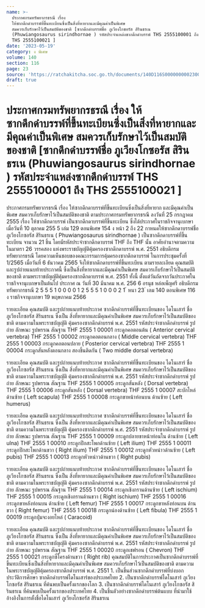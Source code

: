 ```yaml
---
name: >-
  ประกาศกรมทรัพยากรธรณี เรื่อง
  ให้ซากดึกดำบรรพ์ที่ขึ้นทะเบียนซึ่งเป็นสิ่งที่หายากและมีคุณค่าเป็นพิเศษ
  สมควรเก็บรักษาไว้เป็นสมบัติของชาติ [ซากดึกดำบรรพ์ชื่อ ภูเวียงโกซอรัส สิรินธรเน
  (Phuwiangosaurus sirindhornae ) รหัสประจำแหล่งซากดึกดำบรรพ์ THS 2555100001 ถึง
  THS 2555100021 ]
date: '2023-05-19'
category: ง พิเศษ
volume: 140
section: 116
page: 23
source: 'https://ratchakitcha.soc.go.th/documents/140D116S0000000002300.pdf'
draft: true
---
```


# ประกาศกรมทรัพยากรธรณี เรื่อง ให้ซากดึกดำบรรพ์ที่ขึ้นทะเบียนซึ่งเป็นสิ่งที่หายากและมีคุณค่าเป็นพิเศษ สมควรเก็บรักษาไว้เป็นสมบัติของชาติ [ซากดึกดำบรรพ์ชื่อ ภูเวียงโกซอรัส สิรินธรเน (Phuwiangosaurus sirindhornae ) รหัสประจำแหล่งซากดึกดำบรรพ์ THS 2555100001 ถึง THS 2555100021 ]

ประกาศกรมทรัพยากรธรณี เรื่อง ให้ซากดึกดาบรรพ์ที่ขึ้นทะเบียนซึ่งเป็นสิ่งที่หายาก และมีคุณค่าเป็นพิเศษ สมควรเก็บรักษาไว้เป็นสมบัติของชาติ ตามประกาศกรมทรัพยากรธรณี ลงวันที่ 25 กรกฎาคม 2555 เรื่อง ให้ซากดึกดาบรรพ์ เป็นซากดึกดาบรรพ์ที่ขึ้นทะเบียน ซึ่งได้ประกาศในราชกิจจานุเบกษา เมื่อวันที่ 10 ตุลาคม 255 5 เล่ม 129 ตอนพิเศษ 154 ง หน้า 2 ถึง 22 กาหนดให้ซากดึกดาบรรพ์ชื่อ ภูเวียงโกซอรัส สิรินธรเน ( Phuwiangosaurus sirindhornae ) เป็นซากดึกดาบรรพ์ที่ขึ้นทะเบียน จานวน 21 ชิ้น โดยมีรหัสประจำซากดึกดาบรรพ์ THF ถึง THF นั้น อาศัยอำนาจตามความในมาตรา 26 วรรคสอง แห่งพระราชบัญญัติคุ้มครองซากดึกดาบรรพ์ พ.ศ. 2551 อธิบดีกรมทรัพยากรธรณี โดยความเห็นชอบของคณะกรรมการคุ้มครองซากดึกดาบรรพ์ ในการประชุมครั้งที่ 1/2565 เมื่อวันที่ 6 ธันวาคม 2565 จึงให้ซากดึกดาบรรพ์ที่ขึ้นทะเบียน ตามรายละเอียด คุณสมบัติ และรูปถ่ายแนบท้ายประกาศนี้ ซึ่งเป็นสิ่งที่หายากและมีคุณค่าเป็นพิเศษ สมควรเก็บรักษาไว้เป็นสมบัติของชาติ ตามพระราชบัญญัติคุ้มครองซากดึกดาบรรพ์ พ.ศ. 2551 ทั้งนี้ ตั้งแต่วันถัดจากวันประกาศในราชกิจจานุเบกษาเป็นต้นไป ประกาศ ณ วันที่ 30 มีนาคม พ.ศ. 256 6 อรนุช หล่อเพ็ญศรี อธิบดีกรมทรัพยากรธรณี 2 5 5 5 1 0 0 0 0 1 2 5 5 5 1 0 0 0 2 1 ้ หนา 23 ่ เลม 140 ตอนพิเศษ 116 ง ราชกิจจานุเบกษา 19 พฤษภาคม 2566

รายละเอียด คุณสมบัติ และรูปถ่ายแนบท้ายประกาศ ซากดึกดําบรรพ์ที่ขึ้นทะเบียนของ ไดโนเสาร์ ชื่อ ภูเวียงโกซอรัส สิรินธรเน ซึ่งเป็น สิ่งที่หายากและมีคุณค่าเป็นพิเศษ สมควรเก็บรักษาไว้เป็นสมบัติของชาติ ตามความในพระราชบัญญัติ คุ้มครองซากดึกดําบรรพ์ พ.ศ. 2551 รหัสประจําซากดึกดําบรรพ์ รูปถ่าย ลักษณะ รูปพรรณ สัณฐาน THF 2555 1 00001 กระดูกคอตอนต้น ( Anterior cervical vertebra) THF 2555 1 00002 กระดูกคอตอนกลาง ( Middle cervical vertebra) THF 2555 1 00003 กระดูกคอตอนปลาย ( Posterior cervical vertebra) THF 2555 1 00004 กระดูกสันหลังตอนกลาง สองชิ้นติดกัน ( Two middle dorsal vertebra)

รายละเอียด คุณสมบัติ และรูปถ่ายแนบท้ายประกาศ ซากดึกดําบรรพ์ที่ขึ้นทะเบียนของ ไดโนเสาร์ ชื่อ ภูเวียงโกซอรัส สิรินธรเน ซึ่งเป็น สิ่งที่หายากและมีคุณค่าเป็นพิเศษ สมควรเก็บรักษาไว้เป็นสมบัติของชาติ ตามความในพระราชบัญญัติ คุ้มครองซากดึกดําบรรพ์ พ.ศ. 2551 รหัสประจําซากดึกดําบรรพ์ รูปถ่าย ลักษณะ รูปพรรณ สัณฐาน THF 2555 1 00005 กระดูกสันหลัง ( Dorsal vertebra) THF 2555 1 00006 กระดูกสันหลัง ( Dorsal vertebra) THF 2555 1 00007 สะบักไหล่ด้านซ้าย ( Left scapula) THF 2555 1 00008 กระดูกขาหน้าท่อนบน ด้านซ้าย ( Left humerus)

รายละเอียด คุณสมบัติ และรูปถ่ายแนบท้ายประกาศ ซากดึกดําบรรพ์ที่ขึ้นทะเบียนของ ไดโนเสาร์ ชื่อ ภูเวียงโกซอรัส สิรินธรเน ซึ่งเป็น สิ่งที่หายากและมีคุณค่าเป็นพิเศษ สมควรเก็บรักษาไว้เป็นสมบัติของชาติ ตามความในพระราชบัญญัติ คุ้มครองซากดึกดําบรรพ์ พ.ศ. 2551 รหัสประจําซากดึกดําบรรพ์ รูปถ่าย ลักษณะ รูปพรรณ สัณฐาน THF 2555 1 00009 กระดูกปลายขาหน้าท่อนใน ด้านซ้าย ( Left ulna) THF 2555 1 00010 กระดูกปีกสะโพกด้านซ้าย ( Left ilium) THF 2555 1 00011 กระดูกปีกสะโพกด้านขวา ( Right ilium) THF 2555 1 00012 กระดูกหัวหน่าวด้านซ้าย ( Left pubis) THF 2555 1 00013 กระดูกหัวหน่าวด้านขวา ( Right pubis)

รายละเอียด คุณสมบัติ และรูปถ่ายแนบท้ายประกาศ ซากดึกดําบรรพ์ที่ขึ้นทะเบียนของ ไดโนเสาร์ ชื่อ ภูเวียงโกซอรัส สิรินธรเน ซึ่งเป็น สิ่งที่หายากและมีคุณค่าเป็นพิเศษ สมควรเก็บรักษาไว้เป็นสมบัติของชาติ ตามความในพระราชบัญญัติ คุ้มครองซากดึกดําบรรพ์ พ.ศ. 2551 รหัสประจําซากดึกดําบรรพ์ รูปถ่าย ลักษณะ รูปพรรณ สัณฐาน THF 2555 1 00014 กระดูกเชิงกรานด้านซ้าย ( Left ischium) THF 2555 1 00015 กระดูกเชิงกรานด้านขวา ( Right ischium) THF 2555 1 00016 กระดูกขาหลังท่อนบน ด้านซ้าย ( Left femur) THF 2555 1 00017 กระดูกขาหลังท่อนบน ด้านขวา ( Right femur) THF 2555 1 00018 กระดูกน่องด้านซ้าย ( Left fibula) THF 2555 1 00019 กระดูกปุ่มจะงอยไหล่ ( Caracoid)

รายละเอียด คุณสมบัติ และรูปถ่ายแนบท้ายประกาศ ซากดึกดําบรรพ์ที่ขึ้นทะเบียนของ ไดโนเสาร์ ชื่อ ภูเวียงโกซอรัส สิรินธรเน ซึ่งเป็น สิ่งที่หายากและมีคุณค่าเป็นพิเศษ สมควรเก็บรักษาไว้เป็นสมบัติของชาติ ตามความในพระราชบัญญัติ คุ้มครองซากดึกดําบรรพ์ พ.ศ. 2551 รหัสประจําซากดึกดําบรรพ์ รูปถ่าย ลักษณะ รูปพรรณ สัณฐาน THF 2555 1 00020 กระดูกเชฟรอน ( Chevron) THF 2555 1 00021 กระดูกซี่โครงด้านขวา ( Right rib) คุณสมบัติในการประกาศเป็นซากดึกดําบรรพ์ที่ขึ้นทะเบียนซึ่งเป็นสิ่งที่หายากและมีคุณค่าเป็นพิเศษ สมควรเก็บรักษาไว้เป็นสมบัติของชาติ ตามความในพระราชบัญญัติคุ้มครองซากดึกดําบรรพ์ พ.ศ. 2551 1. เป็นชิ้นส่วนซากดึกดําบรรพ์ที่บ่งบอกประวัติการศึกษา ซากดึกดําบรรพ์ไดโนเสาร์ของประเทศไทย 2. เป็นซากดึกดําบรรพ์ไดโนเสาร์ ภูเวียงโกซอรัส สิรินธรเน ที่ค้นพบเป็นครั้งแรกของโลก 3. เป็นซากดึกดําบรรพ์ไดโนเสาร์ ภูเวียงโกซอรัส สิรินธรเน ที่ค้นพบเป็นครั้งแรกของประเทศไทย 4. เป็นชิ้นตัวอย่างซากดึกดําบรรพ์ต้นแบบ ที่นํามาใช้ อ้างอิงในการตั้งชื่อไดโนเสาร์ ภูเวียงโกซอรัส สิรินธรเน
